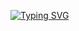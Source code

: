 [![Typing SVG](https://readme-typing-svg.demolab.com?font=Press+Start+2P&size=40&pause=1000&background=FFFFFF00&center=true&vCenter=true&width=500&height=100&lines=TUXEN+GITHUB)](https://git.io/typing-svg)
